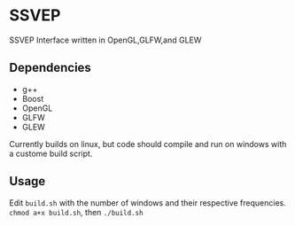 # SSVEP

SSVEP Interface written in OpenGL,GLFW,and GLEW

## Dependencies

* g++
* Boost
* OpenGL
* GLFW
* GLEW

Currently builds on linux, but code should compile and run on windows with a custome build script.

## Usage

Edit `build.sh` with the number of windows and their respective frequencies.
`chmod a+x build.sh`, then `./build.sh`
